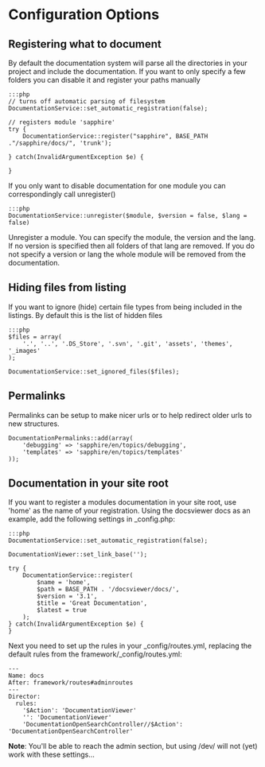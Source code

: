 # Configuration Options

## Registering what to document
	
By default the documentation system will parse all the directories in your project 
and include the documentation. If you want to only specify a few folders you can 
disable it and register your paths manually

	:::php
	// turns off automatic parsing of filesystem
	DocumentationService::set_automatic_registration(false);
	
	// registers module 'sapphire'
	try {	
		DocumentationService::register("sapphire", BASE_PATH ."/sapphire/docs/", 'trunk');
		
	} catch(InvalidArgumentException $e) {
		
	} 
		
	
If you only want to disable documentation for one module you can correspondingly 
call unregister()

	:::php
	DocumentationService::unregister($module, $version = false, $lang = false)

Unregister a module. You can specify the module, the version and the lang. If 
no version is specified then all folders of that lang are removed. If you do 
not specify a version or lang the whole module will be removed from the 
documentation.


## Hiding files from listing

If you want to ignore (hide) certain file types from being included in the 
listings. By default this is the list of hidden files

	:::php
	$files = array(
		'.', '..', '.DS_Store', '.svn', '.git', 'assets', 'themes', '_images'
	);
	
	DocumentationService::set_ignored_files($files);

## Permalinks 

Permalinks can be setup to make nicer urls or to help redirect older urls
to new structures.

	DocumentationPermalinks::add(array(
		'debugging' => 'sapphire/en/topics/debugging',
		'templates' => 'sapphire/en/topics/templates'
	));
	
## Documentation in your site root

If you want to register a modules documentation in your site root, use 'home' as the name of your registration. Using the docsviewer docs as an example, add the following settings in _config.php:

	:::php
	DocumentationService::set_automatic_registration(false);

	DocumentationViewer::set_link_base('');

	try {   
		DocumentationService::register(
			$name = 'home', 
			$path = BASE_PATH . '/docsviewer/docs/', 
			$version = '3.1',
			$title = 'Great Documentation',
			$latest = true
		);
	} catch(InvalidArgumentException $e) {
	}

Next you need to set up the rules in your _config/routes.yml, replacing the default rules from the framework/_config/routes.yml:

	---
	Name: docs
	After: framework/routes#adminroutes
	---
	Director:
	  rules:
	    '$Action': 'DocumentationViewer'    
	    '': 'DocumentationViewer'
	    'DocumentationOpenSearchController//$Action': 'DocumentationOpenSearchController'
	
**Note**: You'll be able to reach the admin section, but using /dev/ will not (yet) work with these settings...